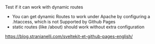Test if it can work with dynamic routes

* You can get dynamic Routes to work under Apache by configuring a .htaccess, which is not Supported by Github Pages
* static routes (like /about) should work without extra configuration

https://blog.stranianelli.com/sveltekit-et-github-pages-english/